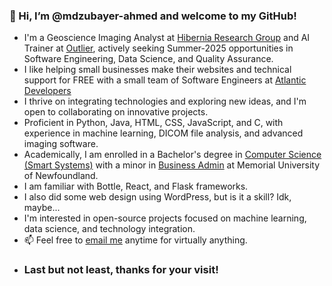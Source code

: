 ### 👋 Hi, I’m @mdzubayer-ahmed and welcome to my GitHub!

- I'm a Geoscience Imaging Analyst at [Hibernia Research Group](https://www.linkedin.com/company/hibernia-enhanced-oil-recovery-group) and AI Trainer at [Outlier](https://outlier.ai/), actively seeking Summer-2025 opportunities in Software Engineering, Data Science, and Quality Assurance.
- I like helping small businesses make their websites and technical support for FREE with a small team of Software Engineers at [Atlantic Developers](https://github.com/Atlantic-Developers)
- I thrive on integrating technologies and exploring new ideas, and I'm open to collaborating on innovative projects.
- Proficient in Python, Java, HTML, CSS, JavaScript, and C, with experience in machine learning, DICOM file analysis, and advanced imaging software.
- Academically, I am enrolled in a Bachelor's degree in [Computer Science (Smart Systems)](https://www.mun.ca/undergrad/programs/science/computer-science-smart-systems/) with a minor in [Business Admin](https://www.mun.ca/university-calendar/st-johns-campus/faculty-of-business-administration/6/7/#d.en.328425) at Memorial University of Newfoundland.
- I am familiar with Bottle, React, and Flask frameworks.
- I also did some web design using WordPress, but is it a skill? Idk, maybe...
- I'm interested in open-source projects focused on machine learning, data science, and technology integration.
- 📫 Feel free to [email me](mailto:mzahmed@mun.ca) anytime for virtually anything.
- ### Last but not least, thanks for your visit!
